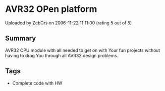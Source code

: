 # AVR32 OPen platform

Uploaded by ZebCrs on 2006-11-22 11:11:00 (rating 5 out of 5)

## Summary

AVR32 CPU module with all needed to get on with Your fun projects without having to drag You through all AVR32 design problems.

## Tags

- Complete code with HW
